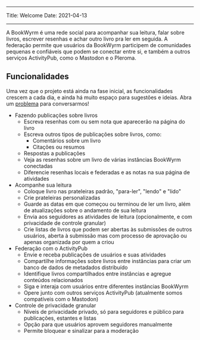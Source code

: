 - - -
Title: Welcome Date: 2021-04-13
- - -

A BookWyrm é uma rede social para acompanhar sua leitura, falar sobre livros, escrever resenhas e achar outro livro pra ler em seguida. A federação permite que usuários da BookWyrm participem de comunidades pequenas e confiáveis que podem se conectar entre si, e também a outros serviços ActivityPub, como o Mastodon e o Pleroma.

## Funcionalidades
Uma vez que o projeto está ainda na fase inicial, as funcionalidades crescem a cada dia, e ainda há muito espaço para sugestões e ideias. Abra um [problema](https://github.com/bookwyrm-social/bookwyrm/issues) para conversarmos!

- Fazendo publicações sobre livros
    - Escreva resenhas com ou sem nota que aparecerão na página do livro
    - Escreva outros tipos de publicações sobre livros, como:
        - Comentários sobre um livro
        - Citações ou resumos
    - Respostas a publicações
    - Veja as resenhas sobre um livro de várias instâncias BookWyrm conectadas
    - Diferencie resenhas locais e federadas e as notas na sua página de atividades
- Acompanhe sua leitura
    - Coloque livro nas prateleiras padrão, "para-ler", "lendo" e "lido"
    - Crie prateleiras personalizadas
    - Guarde as datas em que começou ou terminou de ler um livro, além de atualizações sobre o andamento de sua leitura
    - Envia aos seguidores as atividades de leitura (opcionalmente, e com privacidade de controle granular)
    - Crie listas de livros que podem ser abertas às submissões de outros usuários, aberta à submissão mas com processo de aprovação ou apenas organizada por quem a criou
- Federação com o ActivityPub
    - Envie e receba publicações de usuários e suas atividades
    - Compartilhe informações sobre livros entre instâncias para criar um banco de dados de metadados distribuído
    - Identifique livros compartilhados entre instâncias e agregue conteúdos relacionados
    - Siga e interaja com usuários entre diferentes instâncias BookWyrm
    - Opere junto com outros serviços ActivityPub (atualmente somos compatíveis com o Mastodon)
- Controle de privacidade granular
    - Níveis de privacidade privado, só para seguidores e público para publicações, estantes e listas
    - Opção para que usuários aprovem seguidores manualmente
    - Permite bloquear e sinalizar para a moderação
